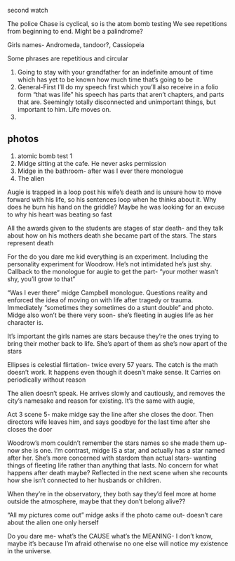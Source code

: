 second watch


The police Chase is cyclical, so is the atom bomb testing
We see repetitions from beginning to end. Might be a palindrome?


Girls names-
Andromeda, tandoor?, Cassiopeia 

Some phrases are repetitious and circular
1. Going to stay with your grandfather for an indefinite amount of time which has yet to be known how much time that’s going to be
2. General-First I’ll do my speech first which you’ll also receive in a folio form “that was life” his speech has parts that aren’t chapters, and parts that are. Seemingly totally disconnected and unimportant things, but important to him. Life moves on.
3. 




## photos
1. atomic bomb test 1
2. Midge sitting at the cafe. He never asks permission
3. Midge in the bathroom- after was I ever there monologue
4. The alien



Augie is trapped in a loop post his wife’s death and is unsure how to move forward with his life, so his sentences loop when he thinks about it. 
Why does he burn his hand on the griddle? Maybe he was looking for an excuse to why his heart was beating so fast


All the awards given to the students are stages of star death- and they talk about how on his mothers death she became part of the stars. The stars represent death


For the do you dare me kid everything is an experiment. Including the personality experiment for Woodrow. He’s not intimidated he’s just shy. Callback to the monologue for augie to get the part- “your mother wasn’t shy, you’ll grow to that”

“Was I ever there” midge Campbell monologue. Questions reality and enforced the idea of moving on with life after tragedy or trauma. Immediately “sometimes they sometimes do a stunt double” and photo. Midge also won’t be there very soon- she’s fleeting in augies life as her character is.

It’s important the girls names are stars because they’re the ones trying to bring their mother back to life. She’s apart of them as she’s now apart of the stars



Ellipses is celestial flirtation- twice every 57 years. The catch is the math doesn’t work. It happens even though it doesn’t make sense. It Carries on periodically without reason


The alien doesn’t speak. He arrives slowly and cautiously, and removes the city’s namesake and reason for existing. It’s the same with augie,


Act 3 scene 5- make midge say the line after she closes the door. Then directors wife leaves him, and says goodbye for the last time after she closes the door

Woodrow’s mom couldn’t remember the stars names so she made them up- now she is one. I’m contrast, midge IS a star, and actually has a star named after her. She’s more concerned with stardom than actual stars- wanting things of fleeting life rather than anything that lasts. No concern for what happens after death maybe? 
Reflected in the next scene when she recounts how she isn’t connected to her husbands or children. 


When they’re in the observatory, they both say they’d feel more at home outside the atmosphere, maybe that they don’t belong alive?? 

“All my pictures come out” midge asks if the photo came out- doesn’t care about the alien one only herself

Do you dare me- what’s the CAUSE what’s the MEANING- I don’t know, maybe it’s because I’m afraid otherwise no one else will notice my existence in the universe. 